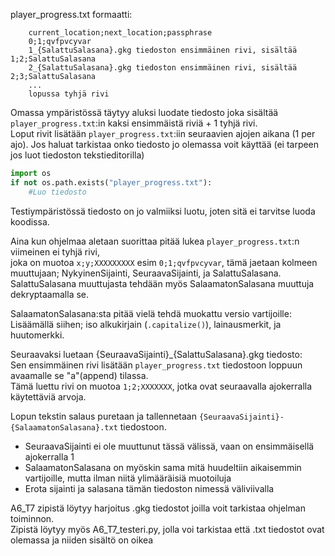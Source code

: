 player_progress.txt formaatti:
```
	current_location;next_location;passphrase
	0;1;qvfpvcyvar
	1_{SalattuSalasana}.gkg tiedoston ensimmäinen rivi, sisältää 1;2;SalattuSalasana
	2_{SalattuSalasana}.gkg tiedoston ensimmäinen rivi, sisältää 2;3;SalattuSalasana
	...
	lopussa tyhjä rivi
```
Omassa ympäristössä täytyy aluksi luodate tiedosto joka sisältää `player_progress.txt`:in kaksi ensimmäistä riviä + 1 tyhjä rivi.  
Loput rivit lisätään `player_progress.txt`:iin seuraavien ajojen aikana (1 per ajo).
Jos haluat tarkistaa onko tiedosto jo olemassa voit käyttää (ei tarpeen jos luot tiedoston tekstieditorilla)    
```.py
import os
if not os.path.exists("player_progress.txt"):
	#Luo tiedosto
```
Testiympäristössä tiedosto on jo valmiiksi luotu, joten sitä ei tarvitse luoda koodissa.  

Aina kun ohjelmaa aletaan suorittaa pitää lukea `player_progress.txt`:n viimeinen ei tyhjä rivi,  
joka on muotoa `x;y;XXXXXXXXX` esim `0;1;qvfpvcyvar`, tämä jaetaan kolmeen muuttujaan; NykyinenSijainti, SeuraavaSijainti, ja SalattuSalasana.  
SalattuSalasana muuttujasta tehdään myös SalaamatonSalasana muuttuja dekryptaamalla se.  

SalaamatonSalasana:sta pitää vielä tehdä muokattu versio vartijoille:  
Lisäämällä siihen; iso alkukirjain (`.capitalize()`), lainausmerkit, ja huutomerkki.  

Seuraavaksi luetaan {SeuraavaSijainti}_{SalattuSalasana}.gkg tiedosto:  
Sen ensimmäinen rivi lisätään `player_progress.txt` tiedostoon loppuun avaamalle se "a"(append) tilassa.  
Tämä luettu rivi on muotoa `1;2;XXXXXXX`, jotka ovat seuraavalla ajokerralla käytettäviä arvoja.  

Lopun tekstin salaus puretaan ja tallennetaan `{SeuraavaSijainti}-{SalaamatonSalasana}.txt` tiedostoon.  
* SeuraavaSijainti ei ole muuttunut tässä välissä, vaan on ensimmäisellä ajokerralla 1
* SalaamatonSalasana on myöskin sama mitä huudeltiin aikaisemmin vartijoille, mutta ilman niitä ylimääräisiä muotoiluja
* Erota sijainti ja salasana tämän tiedoston nimessä väliviivalla

A6_T7 zipistä löytyy harjoitus .gkg tiedostot joilla voit tarkistaa ohjelman toiminnon.  
Zipistä löytyy myös A6_T7_testeri.py, jolla voi tarkistaa että .txt tiedostot ovat olemassa ja niiden sisältö on oikea  
